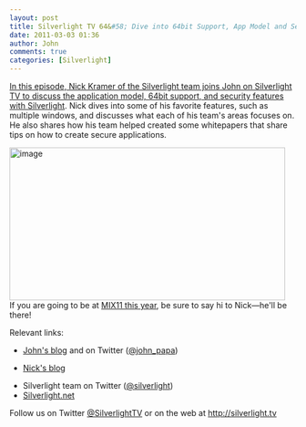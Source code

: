 ```yaml
---
layout: post
title: Silverlight TV 64&#58; Dive into 64bit Support, App Model and Security
date: 2011-03-03 01:36
author: John
comments: true
categories: [Silverlight]
---
```

<p><a href="http://jpapa.me/sltv64">In this episode, Nick Kramer of the Silverlight team joins John on Silverlight TV to discuss the application model, 64bit support, and security features with Silverlight</a>. Nick dives into some of his favorite features, such as multiple windows, and discusses what each of his team's areas focuses on. He also shares how his team helped created some whitepapers that share tips on how to create secure applications.</p>  <p><a href="http://jpapa.me/sltv64"><img style="background-image: none; border-bottom: 0px; border-left: 0px; padding-left: 0px; padding-right: 0px; display: inline; border-top: 0px; border-right: 0px; padding-top: 0px" title="image" border="0" alt="image" src="http://images.johnpapa.net/wp-content/uploads/files/media/image/Windows-Live-Writer/Silverlight-TV-64-Dive-into-64bit-Suppor_13DAB/image_3.png" width="484" height="268" /></a>    <br />If you are going to be at <a href="http://live.visitmix.com">MIX11 this year</a>, be sure to say hi to Nick—he'll be there!</p>  <p>Relevant links:</p>  <ul>   <li>     <p><a href="/">John's blog</a> and on Twitter (<a href="http://twitter.com/john_papa">@john_papa</a>)</p>   </li>    <li>     <p><a href="http://blogs.msdn.com/b/nickkramer/">Nick's blog</a></p>   </li>    <li>Silverlight team on Twitter (<a href="http://twitter.com/silverlight">@silverlight</a>)</li>    <li><a href="http://silverlight.net">Silverlight.net</a></li> </ul>  <p>Follow us on Twitter <a href="http://www.twitter.com/SilverlightTV">@SilverlightTV</a> or on the web at <a href="http://silverlight.tv/">http://silverlight.tv</a></p>

